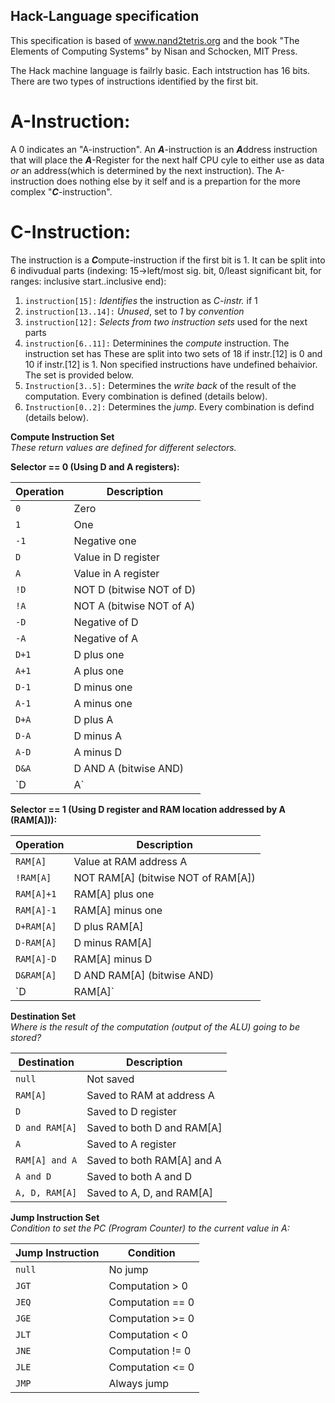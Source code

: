 ## Hack-Language specification
This specification is based of  www.nand2tetris.org and the book "The Elements of Computing Systems" by Nisan and Schocken, MIT Press.

The Hack machine language is failrly basic.
Each intstruction has 16 bits. There are two types of instructions identified
by the first bit.

# A-Instruction:
A 0 indicates an "A-instruction". An ***A***-instruction is an
***A***ddress instruction that will place the ***A***-Register for the next half CPU
cyle to either use as data *or* an address(which is determined by the next instruction).
The A-instruction does nothing else by it self and is a prepartion for the more complex "***C***-instruction".
# C-Instruction:
The instruction is a ***C***ompute-instruction if the first bit is 1.
It can be split into 6 indivudual parts
(indexing: 15->left/most sig. bit, 0/least significant bit, 
for ranges: inclusive start..inclusive end):
1. `instruction[15]:` *Identifies* the instruction as *C-instr.* if 1
2. `instruction[13..14]:` *Unused*, set to *1* by *convention*
3. `instruction[12]:`  *Selects from two instruction sets* used for the next parts
4. `instruction[6..11]:` Determinines the *compute* instruction. The
instruction set has These are split into two sets of 18 if instr.[12] is 0
and 10 if instr.[12] is 1. Non specified instructions have undefined
behaivior. The set is provided below.
5. `Instruction[3..5]:` Determines the *write back* of the result of the
computation. Every combination is defined (details below).
6. `Instruction[0..2]:` Determines the *jump*. Every combination is defind (details below).


**Compute Instruction Set**  
*These return values are defined for different selectors.*

**Selector == 0 (Using D and A registers):**

| Operation | Description                               |
|-----------|-------------------------------------------|
| `0`       | Zero                                      |
| `1`       | One                                       |
| `-1`      | Negative one                              |
| `D`       | Value in D register                       |
| `A`       | Value in A register                       |
| `!D`      | NOT D (bitwise NOT of D)                  |
| `!A`      | NOT A (bitwise NOT of A)                  |
| `-D`      | Negative of D                             |
| `-A`      | Negative of A                             |
| `D+1`     | D plus one                                |
| `A+1`     | A plus one                                |
| `D-1`     | D minus one                               |
| `A-1`     | A minus one                               |
| `D+A`     | D plus A                                  |
| `D-A`     | D minus A                                 |
| `A-D`     | A minus D                                 |
| `D&A`     | D AND A (bitwise AND)                     |
| `D|A`     | D OR A (bitwise OR)                       |

**Selector == 1 (Using D register and RAM location addressed by A (RAM[A])):**

| Operation    | Description                               |
|--------------|-------------------------------------------|
| `RAM[A]`     | Value at RAM address A                    |
| `!RAM[A]`    | NOT RAM[A] (bitwise NOT of RAM[A])        |
| `RAM[A]+1`   | RAM[A] plus one                           |
| `RAM[A]-1`   | RAM[A] minus one                          |
| `D+RAM[A]`   | D plus RAM[A]                             |
| `D-RAM[A]`   | D minus RAM[A]                            |
| `RAM[A]-D`   | RAM[A] minus D                            |
| `D&RAM[A]`   | D AND RAM[A] (bitwise AND)                |
| `D|RAM[A]`   | D OR RAM[A] (bitwise OR)                  |


**Destination Set**  
*Where is the result of the computation (output of the ALU) going to be stored?*  

| Destination   | Description                 |
|---------------|-----------------------------|
| `null`        | Not saved                   |
| `RAM[A]`      | Saved to RAM at address A   |
| `D`           | Saved to D register         |
| `D and RAM[A]`| Saved to both D and RAM[A]  |
| `A`           | Saved to A register         |
| `RAM[A] and A`| Saved to both RAM[A] and A  |
| `A and D`     | Saved to both A and D       |
| `A, D, RAM[A]`| Saved to A, D, and RAM[A]   |

**Jump Instruction Set**  
*Condition to set the PC (Program Counter) to the current value in A:*  

| Jump Instruction | Condition                         |
|------------------|-----------------------------------|
| `null`           | No jump                           |
| `JGT`            | Computation > 0                   |
| `JEQ`            | Computation == 0                  |
| `JGE`            | Computation >= 0                  |
| `JLT`            | Computation < 0                   |
| `JNE`            | Computation != 0                  |
| `JLE`            | Computation <= 0                  |
| `JMP`            | Always jump                       |


